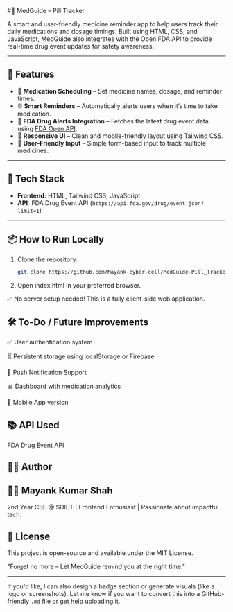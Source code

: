 #💊 MedGuide – Pill Tracker

A smart and user-friendly medicine reminder app to help users track their daily medications and dosage timings. Built using HTML, CSS, and JavaScript, MedGuide also integrates with the Open FDA API to provide real-time drug event updates for safety awareness.

---

## 🚀 Features

- 📅 **Medication Scheduling** – Set medicine names, dosage, and reminder times.
- ⏰ **Smart Reminders** – Automatically alerts users when it’s time to take medication.
- 📡 **FDA Drug Alerts Integration** – Fetches the latest drug event data using [FDA Open API](https://api.fda.gov/).
- 📱 **Responsive UI** – Clean and mobile-friendly layout using Tailwind CSS.
- 📝 **User-Friendly Input** – Simple form-based input to track multiple medicines.

---

## 🧪 Tech Stack

- **Frontend:** HTML, Tailwind CSS, JavaScript
- **API:** FDA Drug Event API (`https://api.fda.gov/drug/event.json?limit=1`)

---

## 📦 How to Run Locally

1. Clone the repository:
   ```bash
   git clone https://github.com/Mayank-cyber-cell/MedGuide-Pill_Tracker.git

2. Open index.html in your preferred browser.

✅ No server setup needed! This is a fully client-side web application.

## 🛠️ To-Do / Future Improvements
✅ User authentication system

⏳ Persistent storage using localStorage or Firebase

🔔 Push Notification Support

📊 Dashboard with medication analytics

📱 Mobile App version

## 📚 API Used
FDA Drug Event API


## 🙋‍♂️ Author
## 👨‍💻 Mayank Kumar Shah
2nd Year CSE @ SDIET | Frontend Enthusiast | Passionate about impactful tech.

## 📄 License
This project is open-source and available under the MIT License.

"Forget no more – Let MedGuide remind you at the right time."

---

If you'd like, I can also design a badge section or generate visuals (like a logo or screenshots). Let me know if you want to convert this into a GitHub-friendly `.md` file or get help uploading it.
